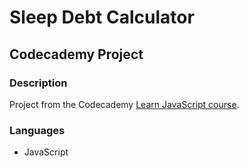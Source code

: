 # Sleep Debt Calculator
## Codecademy Project

### Description

Project from the Codecademy [Learn JavaScript course](https://www.codecademy.com/enrolled/courses/introduction-to-javascript).

### Languages

* JavaScript